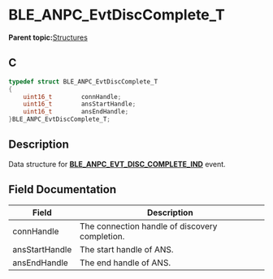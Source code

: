 # BLE\_ANPC\_EvtDiscComplete\_T

**Parent topic:**[Structures](GUID-EEC87BE4-9397-4DE3-B2A3-A61C788AA4DE.md)

## C

```c
typedef struct BLE_ANPC_EvtDiscComplete_T
{
    uint16_t        connHandle;
    uint16_t        ansStartHandle;
    uint16_t        ansEndHandle;
}BLE_ANPC_EvtDiscComplete_T;
```

## Description

Data structure for **[BLE\_ANPC\_EVT\_DISC\_COMPLETE\_IND](GUID-19DD8E02-2F17-4294-AD2C-97BEB9E9F804.md)** event.

## Field Documentation

|Field|Description|
|-----|-----------|
|connHandle|The connection handle of discovery completion.|
|ansStartHandle|The start handle of ANS.|
|ansEndHandle|The end handle of ANS.|


